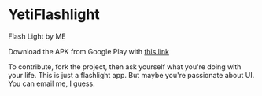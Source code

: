 # YetiFlashlight
Flash Light by ME

Download the APK from Google Play with [this link](https://play.google.com/store/apps/details?id=com.motomorphosis.user.yetiflashlight)

To contribute, fork the project, then ask yourself what you're doing with your life. This is just a flashlight app.
But maybe you're passionate about UI. You can email me, I guess.
